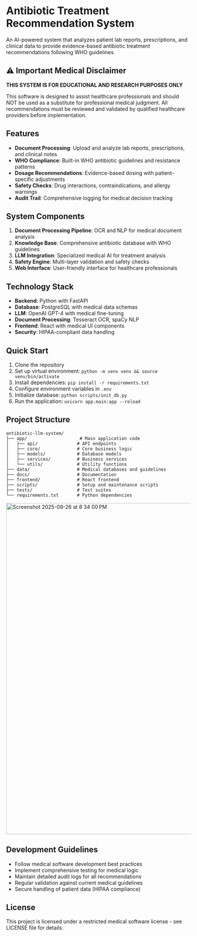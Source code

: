 # Antibiotic Treatment Recommendation System

An AI-powered system that analyzes patient lab reports, prescriptions, and clinical data to provide evidence-based antibiotic treatment recommendations following WHO guidelines.

## ⚠️ Important Medical Disclaimer

**THIS SYSTEM IS FOR EDUCATIONAL AND RESEARCH PURPOSES ONLY**

This software is designed to assist healthcare professionals and should NOT be used as a substitute for professional medical judgment. All recommendations must be reviewed and validated by qualified healthcare providers before implementation.

## Features

- **Document Processing**: Upload and analyze lab reports, prescriptions, and clinical notes
- **WHO Compliance**: Built-in WHO antibiotic guidelines and resistance patterns
- **Dosage Recommendations**: Evidence-based dosing with patient-specific adjustments
- **Safety Checks**: Drug interactions, contraindications, and allergy warnings
- **Audit Trail**: Comprehensive logging for medical decision tracking

## System Components

1. **Document Processing Pipeline**: OCR and NLP for medical document analysis
2. **Knowledge Base**: Comprehensive antibiotic database with WHO guidelines
3. **LLM Integration**: Specialized medical AI for treatment analysis
4. **Safety Engine**: Multi-layer validation and safety checks
5. **Web Interface**: User-friendly interface for healthcare professionals

## Technology Stack

- **Backend**: Python with FastAPI
- **Database**: PostgreSQL with medical data schemas
- **LLM**: OpenAI GPT-4 with medical fine-tuning
- **Document Processing**: Tesseract OCR, spaCy NLP
- **Frontend**: React with medical UI components
- **Security**: HIPAA-compliant data handling

## Quick Start

1. Clone the repository
2. Set up virtual environment: `python -m venv venv && source venv/bin/activate`
3. Install dependencies: `pip install -r requirements.txt`
4. Configure environment variables in `.env`
5. Initialize database: `python scripts/init_db.py`
6. Run the application: `uvicorn app.main:app --reload`

## Project Structure

```
antibiotic-llm-system/
├── app/                    # Main application code
│   ├── api/               # API endpoints
│   ├── core/              # Core business logic
│   ├── models/            # Database models
│   ├── services/          # Business services
│   └── utils/             # Utility functions
├── data/                  # Medical databases and guidelines
├── docs/                  # Documentation
├── frontend/              # React frontend
├── scripts/               # Setup and maintenance scripts
├── tests/                 # Test suites
└── requirements.txt       # Python dependencies
```
<img width="1440" height="900" alt="Screenshot 2025-08-26 at 8 34 00 PM" src="https://github.com/user-attachments/assets/b98ec16a-c6a4-477b-8675-2fb229a433e6" />


## Development Guidelines

- Follow medical software development best practices
- Implement comprehensive testing for medical logic
- Maintain detailed audit logs for all recommendations
- Regular validation against current medical guidelines
- Secure handling of patient data (HIPAA compliance)

## License

This project is licensed under a restricted medical software license - see LICENSE file for details.

